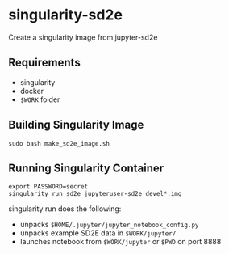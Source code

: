 # singularity-sd2e
Create a singularity image from jupyter-sd2e

## Requirements

* singularity
* docker
* `$WORK` folder

## Building Singularity Image

```
sudo bash make_sd2e_image.sh
```

## Running Singularity Container

```
export PASSWORD=secret
singularity run sd2e_jupyteruser-sd2e_devel*.img
```

singularity run does the following:

* unpacks `$HOME/.jupyter/jupyter_notebook_config.py`
* unpacks example SD2E data in `$WORK/jupyter/`
* launches notebook from `$WORK/jupyter` or `$PWD` on port 8888
